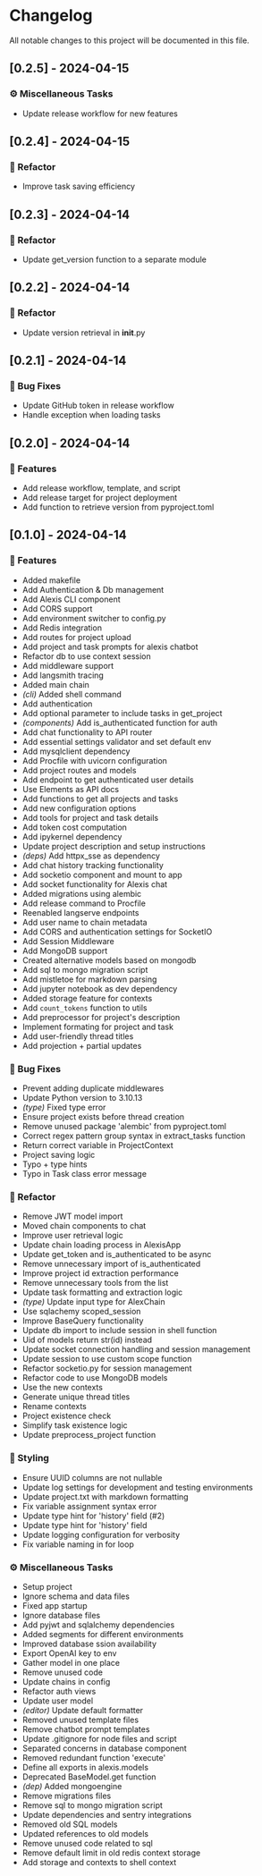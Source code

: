 # Changelog

All notable changes to this project will be documented in this file.

## [0.2.5] - 2024-04-15

### ⚙️  Miscellaneous Tasks

- Update release workflow for new features

## [0.2.4] - 2024-04-15

### 🚜 Refactor

- Improve task saving efficiency

## [0.2.3] - 2024-04-14

### 🚜 Refactor

- Update get_version function to a separate module

## [0.2.2] - 2024-04-14

### 🚜 Refactor

- Update version retrieval in __init__.py

## [0.2.1] - 2024-04-14

### 🐛 Bug Fixes

- Update GitHub token in release workflow
- Handle  exception when loading tasks

## [0.2.0] - 2024-04-14

### 🚀 Features

- Add release workflow, template, and script
- Add release target for project deployment
- Add function to retrieve version from pyproject.toml

## [0.1.0] - 2024-04-14

### 🚀 Features

- Added makefile
- Add Authentication & Db management
- Add Alexis CLI component
- Add CORS support
- Add environment switcher to config.py
- Add Redis integration
- Add routes for project upload
- Add project and task prompts for alexis chatbot
- Refactor db to use context session
- Add middleware support
- Add langsmith tracing
- Added main chain
- *(cli)* Added shell command
- Add authentication
- Add optional parameter to include tasks in get_project
- *(components)* Add is_authenticated function for auth
- Add chat functionality to API router
- Add essential settings validator and set default env
- Add mysqlclient dependency
- Add Procfile with uvicorn configuration
- Add project routes and models
- Add endpoint to get authenticated user details
- Use Elements as API docs
- Add functions to get all projects and tasks
- Add new configuration options
- Add tools for project and task details
- Add token cost computation
- Add ipykernel dependency
- Update project description and setup instructions
- *(deps)* Add httpx_sse as dependency
- Add chat history tracking functionality
- Add socketio component and mount to app
- Add socket functionality for Alexis chat
- Added migrations using alembic
- Add release command to Procfile
- Reenabled langserve endpoints
- Add user name to chain metadata
- Add CORS and authentication settings for SocketIO
- Add Session Middleware
- Add MongoDB support
- Created alternative models based on mongodb
- Add sql to mongo migration script
- Add mistletoe for markdown parsing
- Add jupyter notebook as dev dependency
- Added storage feature for contexts
- Add `count_tokens` function to utils
- Add preprocessor for project's description
- Implement formating for project and task
- Add user-friendly thread titles
- Add projection + partial updates

### 🐛 Bug Fixes

- Prevent adding duplicate middlewares
- Update Python version to 3.10.13
- *(type)* Fixed type error
- Ensure project exists before thread creation
- Remove unused package 'alembic' from pyproject.toml
- Correct regex pattern group syntax in extract_tasks function
- Return correct variable in ProjectContext
- Project saving logic
- Typo + type hints
- Typo in Task class error message

### 🚜 Refactor

- Remove JWT model import
- Moved chain components to chat
- Improve user retrieval logic
- Update chain loading process in AlexisApp
- Update get_token and is_authenticated to be async
- Remove unnecessary import of is_authenticated
- Improve project id extraction performance
- Remove unnecessary tools from the list
- Update task formatting and extraction logic
- *(type)* Update input type for AlexChain
- Use sqlachemy scoped_session
- Improve BaseQuery functionality
- Update db import to include session in shell function
- Uid of models return str(id) instead
- Update socket connection handling and session management
- Update session to use custom scope function
- Refactor socketio.py for session management
- Refactor code to use MongoDB models
- Use the new contexts
- Generate unique thread titles
- Rename contexts
- Project existence check
- Simplify task existence logic
- Update preprocess_project function

### 🎨 Styling

- Ensure UUID columns are not nullable
- Update log settings for development and testing environments
- Update project.txt with markdown formatting
- Fix variable assignment syntax error
- Update type hint for 'history' field (#2)
- Update type hint for 'history' field
- Update logging configuration for verbosity
- Fix variable naming in for loop

### ⚙️  Miscellaneous Tasks

- Setup project
- Ignore schema and data files
- Fixed app startup
- Ignore database files
- Add pyjwt and sqlalchemy dependencies
- Added segments for different environments
- Improved database ssion availability
- Export OpenAI key to env
- Gather model in one place
- Remove unused code
- Update chains in config
- Refactor auth views
- Update user model
- *(editor)* Update default formatter
- Removed unused template files
- Remove chatbot prompt templates
- Update .gitignore for node files and script
- Separated concerns in database component
- Removed redundant function 'execute'
- Define all exports in alexis.models
- Deprecated BaseModel.get function
- *(dep)* Added mongoengine
- Remove migrations files
- Remove sql to mongo migration script
- Update dependencies and sentry integrations
- Removed old SQL models
- Updated references to old models
- Remove unused code related to sql
- Remove default limit in old redis context storage
- Add storage and contexts to shell context

<!-- generated by git-cliff -->
